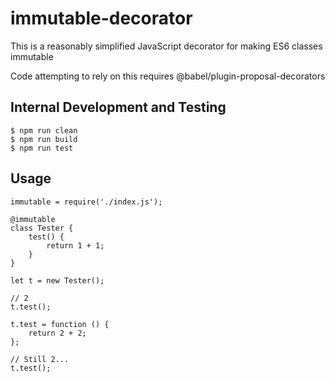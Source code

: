 # immutable-decorator

This is a reasonably simplified JavaScript decorator for making ES6 classes immutable

Code attempting to rely on this requires @babel/plugin-proposal-decorators

## Internal Development and Testing

```
$ npm run clean
$ npm run build
$ npm run test
```

## Usage

```
immutable = require('./index.js');

@immutable
class Tester {
    test() {
        return 1 + 1;
    }
}

let t = new Tester();

// 2
t.test();

t.test = function () {
    return 2 + 2;
};

// Still 2...
t.test();

```
